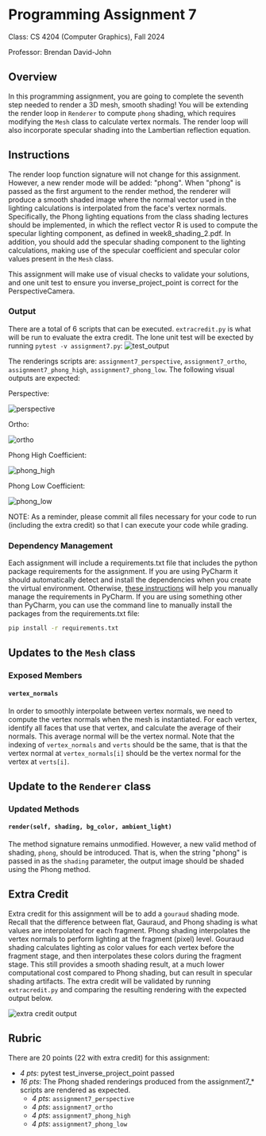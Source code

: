 # Programming Assignment 7

Class: CS 4204 (Computer Graphics), Fall 2024

Professor: Brendan David-John

## Overview

In this programming assignment, you are going to complete the seventh step needed to render a 3D mesh, smooth shading! 
You will be extending the render loop in `Renderer` to compute `phong` shading, which requires modifying the `Mesh` 
class to calculate vertex normals. The render loop will also incorporate specular shading into the Lambertian 
reflection equation.

## Instructions
The render loop function signature will not change for this assignment. However, a new render mode will be added: 
"phong". When "phong" is passed as the first argument to the render method, the renderer will produce a smooth 
shaded image where the normal vector used in the lighting calculations is interpolated from the face's vertex normals. Specifically, the Phong lighting equations from the class shading lectures should be implemented, in which the reflect vector R is used to compute the specular lighting component, as defined in week8_shading_2.pdf. In addition, you should add the specular shading component to the lighting calculations, making use of the specular coefficient and specular color values present in the `Mesh` class.

This assignment will make use of visual checks to validate your solutions, and one unit test to ensure you inverse_project_point is correct for the PerspectiveCamera.

### Output

There are a total of 6 scripts that can be executed. `extracredit.py` is what will be run to evaluate the extra 
credit. The lone unit test will be exected by running `pytest -v assignment7.py`:
![test_output](test_output.png)

The renderings scripts are: `assignment7_perspective`, `assignment7_ortho`, `assignment7_phong_high`, `assignment7_phong_low`. The following visual outputs are expected:

Perspective:

![perspective](perspective.png)

Ortho:

![ortho](ortho.png)

Phong High Coefficient:

![phong_high](phong_high.png)

Phong Low Coefficient:

![phong_low](phong_low.png)

NOTE: As a reminder, please commit all files necessary for your code to run (including the extra credit) so that I can execute your code while grading.

### Dependency Management
Each assignment will include a requirements.txt file that includes the python package requirements for the assignment. If you are using PyCharm it should automatically detect and install the dependencies when you create the virtual environment. Otherwise, [these instructions](https://www.jetbrains.com/help/pycharm/managing-dependencies.html#configure-requirements) will help you manually manage the requirements in PyCharm. If you are using something other than PyCharm, you can use the command line to manually install the packages from the requirements.txt file:

```bash
pip install -r requirements.txt
```

## Updates to the `Mesh` class

### Exposed Members

#### `vertex_normals`
In order to smoothly interpolate between vertex normals, we need to compute the vertex normals when the mesh is 
instantiated. For each vertex, identify all faces that use that vertex, and calculate the average of their normals. 
This average normal will be the vertex normal. Note that the indexing of `vertex_normals` and `verts` should be the 
same, that is that the vertex normal at `vertex_normals[i]` should be the vertex normal for the vertex at `verts[i]`.

## Update to the `Renderer` class

### Updated Methods

#### `render(self, shading, bg_color, ambient_light)`
The method signature remains unmodified. However, a new valid method of shading, `phong`, should be introduced. 
That is, when the string "phong" is passed in as the `shading` parameter, the output image should be shaded using 
the Phong method.

## Extra Credit
Extra credit for this assignment will be to add a `gouraud` shading mode. Recall that the difference between flat, 
Gauraud, and Phong shading is what values are interpolated for each fragment. Phong shading interpolates the vertex normals to perform lighting at the fragment (pixel) level. Gouraud shading calculates lighting as color values for each vertex 
before the fragment stage, and then interpolates these colors during the fragment stage. This still provides a smooth 
shading result, at a much lower computational cost compared to Phong shading, but can result in specular shading 
artifacts. The extra credit will be validated by running `extracredit.py` and comparing the 
resulting rendering with the expected output below.


![extra credit output](extracredit_output.png)



## Rubric
There are 20 points (22 with extra credit) for this assignment:
- *4 pts*: pytest test_inverse_project_point passed
- *16 pts*: The Phong shaded renderings produced from the assignment7_* scripts are rendered as expected.
  - *4 pts*: `assignment7_perspective`
  - *4 pts*: `assignment7_ortho`
  - *4 pts*: `assignment7_phong_high`
  - *4 pts*: `assignment7_phong_low`

